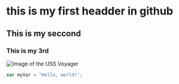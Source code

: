 # this is my first headder in github
## This is my seccond
### This is my 3rd
![Image of the USS Voyager](https://www.ex-astris-scientia.org/scans/other/voy-side.jpg)
``` javascript
var myVar = "Hello, world!";
```
